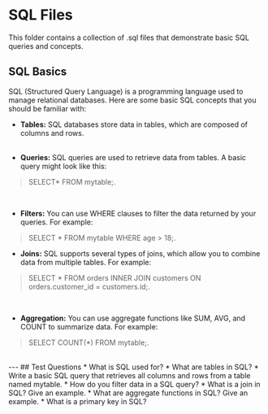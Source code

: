 # SQL Files
This folder contains a collection of .sql files that demonstrate basic SQL queries and concepts.

## SQL Basics
SQL (Structured Query Language) is a programming language used to manage relational databases. Here are some basic SQL concepts that you should be familiar with:

* __Tables:__ SQL databases store data in tables, which are composed of columns and rows. <br><br>

* __Queries:__ SQL queries are used to retrieve data from tables. A basic query might look like this: <br> 

>SELECT* FROM mytable;.
<br>

* __Filters:__ You can use WHERE clauses to filter the data returned by your queries. For example: <br>
>SELECT * FROM mytable WHERE age > 18;.

* __Joins:__ SQL supports several types of joins, which allow you to combine data from multiple tables. For example: <br>

>SELECT * FROM orders INNER JOIN customers ON orders.customer_id = customers.id;.
<br>

* __Aggregation:__ You can use aggregate functions like SUM, AVG, and COUNT to summarize data. For example: <br>

>SELECT COUNT(*) FROM mytable;.
<br>
---
## Test Questions
* What is SQL used for?
* What are tables in SQL?
* Write a basic SQL query that retrieves all columns and rows from a table named mytable.
* How do you filter data in a SQL query?
* What is a join in SQL? Give an example.
* What are aggregate functions in SQL? Give an example.
* What is a primary key in SQL?